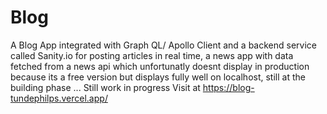 # Blog
A Blog App integrated with Graph QL/ Apollo Client and a backend service called Sanity.io for posting articles in real time, a news app with data fetched from a news api which unfortunatly doesnt display in production because its a free version but displays fully well on localhost, still at the building phase ... Still work in progress 
Visit at https://blog-tundephilps.vercel.app/
